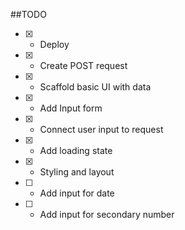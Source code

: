 ##TODO

- [x] - Deploy
- [x] - Create POST request
- [x] - Scaffold basic UI with data
- [x] - Add Input form
- [x] - Connect user input to request
- [x] - Add loading state
- [x] - Styling and layout
- [ ] - Add input for date
- [ ] - Add input for secondary number
